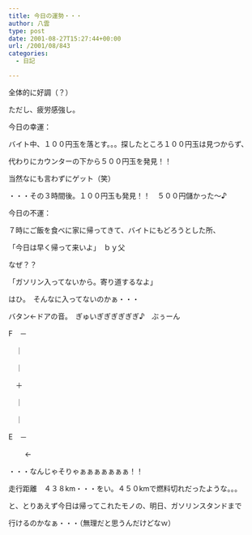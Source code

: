 ```yaml
---
title: 今日の運勢・・・
author: 八雲
type: post
date: 2001-08-27T15:27:44+00:00
url: /2001/08/843
categories:
  - 日記

---
```

全体的に好調（？）
  
ただし、疲労感強し。

今日の幸運：
  
バイト中、１００円玉を落とす。。。探したところ１００円玉は見つからず、
  
代わりにカウンターの下から５００円玉を発見！！
  
当然なにも言わずにゲット（笑）
  
・・・その３時間後。１００円玉も発見！！　５００円儲かった～♪

今日の不運：
  
７時にご飯を食べに家に帰ってきて、バイトにもどろうとした所、
  
「今日は早く帰って来いよ」　ｂｙ父
  
なぜ？？
  
「ガソリン入ってないから。寄り道するなよ」
  
はひ。　そんなに入ってないのかぁ・・・
  
バタン←ドアの音。　ぎゅいぎぎぎぎぎぎ♪　ぶぅーん

F　－
   
　｜
   
　｜
   
　＋
   
　｜
   
　｜
  
E　－
   
　 　←
  
・・・なんじゃそりゃぁぁぁぁぁぁぁ！！
  
走行距離　４３８km・・・をい。４５０kmで燃料切れだったような。。。
  
と、とりあえず今日は帰ってこれたモノの、明日、ガソリンスタンドまで
  
行けるのかなぁ・・・（無理だと思うんだけどなｗ）